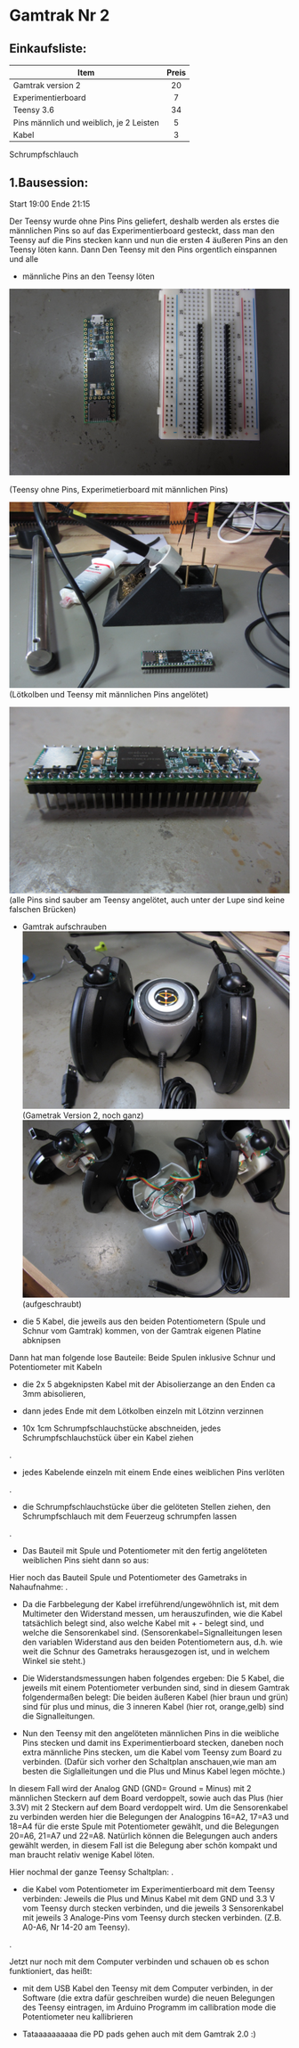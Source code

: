 # Gamtrak Nr 2 


## Einkaufsliste:                                     

Item                                       | Preis
-------------------------------------------|:-------:
Gamtrak version 2                          | 20 
Experimentierboard                         | 7
Teensy 3.6                                 | 34
Pins männlich und weiblich, je 2 Leisten   | 5
Kabel                                      | 3
Schrumpfschlauch


## 1.Bausession:

Start 19:00 Ende 21:15

Der Teensy wurde ohne Pins Pins geliefert, deshalb werden als erstes die männlichen Pins so auf das Experimentierboard gesteckt, dass man den Teensy auf die Pins stecken kann und nun
die ersten 4 äußeren Pins an den Teensy löten kann. 
Dann Den Teensy mit den Pins orgentlich einspannen und alle 
* männliche Pins an den Teensy löten

![images](images/IMG_0004.JPG)

(Teensy ohne Pins, Experimetierboard mit männlichen Pins)

![images](images/IMG_0006.JPG)
(Lötkolben und Teensy mit männlichen Pins angelötet)

![images](images/IMG_0007.JPG)
(alle Pins sind sauber am Teensy angelötet, auch unter der Lupe sind keine falschen Brücken)


* Gamtrak aufschrauben
![images](images/IMG_0009.JPG)
(Gametrak Version 2, noch ganz)
![images](images/IMG_0010.JPG)
(aufgeschraubt)


* die 5 Kabel, die jeweils aus den beiden Potentiometern (Spule und Schnur vom Gamtrak) kommen, von der Gamtrak eigenen Platine abknipsen

<media-tag src="https://cryptpad.piratenpartei.de/blob/e1/e19bdb987b9de36c2d84e2519047a25ebe88b3e831e500ae" data-crypto-key="cryptpad:h/7qz8sGoYKnZfmOcUAxMQZ2lUFqUGkAvBs1yj++mLI="></media-tag>
Dann hat man folgende lose Bauteile: Beide Spulen inklusive Schnur und Potentiometer mit Kabeln 
<media-tag src="https://cryptpad.piratenpartei.de/blob/4a/4a415cb5bfa70dc0ad6ed372cd6871e73340da81e6c140c5" data-crypto-key="cryptpad:rBQ1Upl1OX6F8avTUs/V2FIs1tSpr+325GCAeRm942w="></media-tag>


* die 2x 5 abgeknipsten Kabel mit der Abisolierzange an den Enden ca 3mm abisolieren,

<media-tag src="https://cryptpad.piratenpartei.de/blob/c4/c406a513fce88b6baac77018dcef9661f9f3c616a4141d3a" data-crypto-key="cryptpad:DnMwagdPJxNUsXvGY9OAuNGB+FDj3QQHeKymN6f8TV4="></media-tag>

* dann jedes Ende mit dem Lötkolben einzeln mit Lötzinn verzinnen

* 10x 1cm Schrumpfschlauchstücke abschneiden, jedes Schrumpfschlauchstück über ein Kabel ziehen

<media-tag src="https://cryptpad.piratenpartei.de/blob/bd/bd254c926b6dd04c7b536074ebdf37fb3e878da35f0fbc5f" data-crypto-key="cryptpad:vu0JJsveyCUJAtuyomIAXfIBGbX4OztAWWo3d0E/K84="></media-tag>
.
* jedes Kabelende einzeln mit einem Ende eines weiblichen Pins verlöten

<media-tag src="https://cryptpad.piratenpartei.de/blob/f3/f38834736d2e87b7d3d458d9c89cde599fcd37f8c392d324" data-crypto-key="cryptpad:1aEZb6iOEZddhjWPK15bA1voJRPjKWzuSwj14IlpUyc="></media-tag>
.
* die Schrumpfschlauchstücke über die gelöteten Stellen ziehen, den Schrumpfschlauch mit dem Feuerzeug schrumpfen lassen

<media-tag src="https://cryptpad.piratenpartei.de/blob/5f/5ffdd95296ec1460e9319bcdae5e084d92d28bb9d28de087" data-crypto-key="cryptpad:a7HbmQMnDv7XVKg0x29pOnXsywm7MJY9mJq6w6YQ8w4="></media-tag>
<media-tag src="https://cryptpad.piratenpartei.de/blob/c8/c8cd237527d946b36cd0e17b732bf44c181da75668b9ac34" data-crypto-key="cryptpad:LRwfbpkb8Ze8L7/sK/Llvl08vD3sJ0oIdD6K0iLMCUM="></media-tag>
<media-tag src="https://cryptpad.piratenpartei.de/blob/1f/1fc4b06f247ce27d1a993cf55e7587cf7599c3d0612d20fd" data-crypto-key="cryptpad:cnTSNkGtmSAHB9yZD0SmhgFTG/0xEXWCbigrKcl67qM="></media-tag>
.
* Das Bauteil mit Spule und Potentiometer mit den fertig angelöteten weiblichen Pins sieht dann so aus:

<media-tag src="https://cryptpad.piratenpartei.de/blob/fa/faff6ed3fac9b5157ce0a674c265394f914894fa5e62d0d1" data-crypto-key="cryptpad:xxMu34qumiaEFFUOKzL9gq5opEgH+Pxtu47qLBIJD2I="></media-tag>
Hier noch das Bauteil Spule und Potentiometer des Gametraks in Nahaufnahme:
<media-tag src="https://cryptpad.piratenpartei.de/blob/d0/d039ef7106c451144281b70596f25a882340d498a583852d" data-crypto-key="cryptpad:LrsODnpf2pAqFx83zO2YbfuZBGemaO01PTKKntAuGTY="></media-tag>
.
* Da die Farbbelegung der Kabel irreführend/ungewöhnlich ist, mit dem Multimeter den Widerstand messen, um herauszufinden, wie die Kabel tatsächlich belegt sind, also welche Kabel mit + - belegt sind, und welche die Sensorenkabel sind.
(Sensorenkabel=Signalleitungen lesen den variablen Widerstand aus den beiden Potentiometern aus, d.h. wie weit die Schnur des Gametraks herausgezogen ist, und in welchem Winkel sie steht.)

* Die Widerstandsmessungen haben folgendes ergeben: Die 5 Kabel, die jeweils mit einem Potentiometer verbunden sind, sind in diesem Gamtrak folgendermaßen belegt: Die beiden äußeren Kabel (hier braun und grün) sind für plus und minus, die 3 inneren Kabel (hier rot, orange,gelb) sind die Signalleitungen. 

* Nun den Teensy mit den angelöteten männlichen Pins in die weibliche Pins stecken und damit ins Experimentierboard stecken, daneben noch extra männliche Pins stecken, um die Kabel vom Teensy zum Board zu verbinden. (Dafür sich vorher den Schaltplan anschauen,wie man am besten die Siglalleitungen und die Plus und Minus Kabel legen möchte.)

<media-tag src="https://cryptpad.piratenpartei.de/blob/8b/8bb1492229ca70141620fa34e84e6fcf07acf7c58d07242c" data-crypto-key="cryptpad:XhV6itBt0gCnp6EoltPQNl7vg3n6CZJ+cd5T5Q4zAww="></media-tag>
<media-tag src="https://cryptpad.piratenpartei.de/blob/9c/9ca5ed88d1688ecbabffab80944f63266ec4b929a12d094a" data-crypto-key="cryptpad:kEwmnIPaWhBpExDxH7gBd9itY7P8np9kPQr/uhVZcCs="></media-tag>
In diesem Fall wird der Analog GND (GND= Ground = Minus) mit 2 männlichen Steckern auf dem Board verdoppelt, sowie auch das Plus (hier 3.3V) mit 2 Steckern auf dem Board verdoppelt wird.
Um die Sensorenkabel zu verbinden werden hier die Belegungen der Analogpins 16=A2, 17=A3 und 18=A4 für die erste Spule mit Potentiometer gewählt, und die Belegungen 20=A6, 21=A7 und 22=A8. 
Natürlich können die Belegungen auch anders gewählt werden, in diesem Fall ist die Belegung aber schön kompakt und man braucht relativ wenige Kabel löten. 

Hier nochmal der ganze Teensy Schaltplan:
<media-tag src="https://cryptpad.piratenpartei.de/blob/16/1626cb22571112dbe230691b472456d97a28d3feb4265124" data-crypto-key="cryptpad:ETVL+BjTOObsMOz+WeKTSl9P5Ly+mqEWe2Z1VeQZuLs="></media-tag>
.

* die Kabel vom Potentiometer im Experimentierboard mit dem Teensy verbinden: Jeweils die Plus und Minus Kabel mit dem GND und 3.3 V vom Teensy durch stecken verbinden, und die jeweils 3 Sensorenkabel mit jeweils 3 Analoge-Pins vom Teensy durch stecken verbinden. (Z.B. A0-A6, Nr 14-20 am Teensy).

<media-tag src="https://cryptpad.piratenpartei.de/blob/db/dbf9bab095911b572f7dc78240da3d586d66eaafa66270d3" data-crypto-key="cryptpad:CBjF+LNkQ7xx/cgAWbiZMOCOKAMQfFI0Oz9bZ9AWy7k="></media-tag>

<media-tag src="https://cryptpad.piratenpartei.de/blob/a4/a4a9c4650e3db25a1bf290df2cf3148b2ee89b3aca5ae9e5" data-crypto-key="cryptpad:BFhqg0Xpwlm4sf0JQKtXKIDPC5pv+Y3y69J24UZmEuQ="></media-tag>
.

Jetzt nur noch mit dem Computer verbinden und schauen ob es schon funktioniert,
das heißt:
* mit dem USB Kabel den Teensy mit dem Computer verbinden, in der Software (die extra dafür geschreiben wurde) die neuen Belegungen des Teensy eintragen, im Arduino Programm im callibration mode die Potentiometer neu kallibrieren

<media-tag src="https://cryptpad.piratenpartei.de/blob/15/15f6216c9c385b50406d31eea3445ed121c5d077fe054b99" data-crypto-key="cryptpad:U4naD0UtTOjwJtG4mOMAG1CDTdtWvR5Oh9V8dWqDID0="></media-tag>

* Tataaaaaaaaaa die PD pads gehen auch mit dem Gamtrak 2.0 :)
